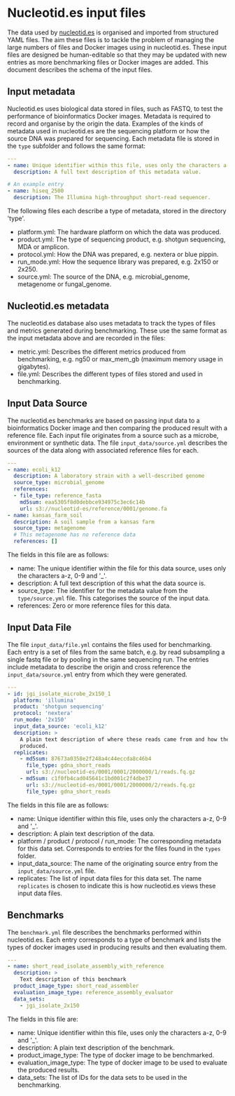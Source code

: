 # Nucleotid.es input files

The data used by [nucleotid.es][] is organised and imported from structured
YAML files. The aim these files is to tackle the problem of managing the large
numbers of files and Docker images using in nucleotid.es. These input files are
designed be human-editable so that they may be updated with new entries as more
benchmarking files or Docker images are added. This document describes the
schema of the input files.

[nucleotid.es]: http://nucleotid.es

## Input metadata

Nucleotid.es uses biological data stored in files, such as FASTQ, to test the
performance of bioinformatics Docker images. Metadata is required to record and
organise by the origin the data. Examples of the kinds of metadata used in
nucleotid.es are the sequencing platform or how the source DNA was prepared for
sequencing. Each metadata file is stored in the `type` subfolder and follows
the same format:

``` yaml
---
- name: Unique identifier within this file, uses only the characters a-z, 0-9 and '_'.
  description: A full text description of this metadata value.

# An example entry
- name: hiseq_2500
  description: The Illumina high-throughput short-read sequencer.
```

The following files each describe a type of metadata, stored in the directory
'type'.

  * platform.yml: The hardware platform on which the data was produced.
  * product.yml: The type of sequencing product, e.g. shotgun sequencing, MDA
    or amplicon.
  * protocol.yml: How the DNA was prepared, e.g. nextera or blue pippin.
  * run_mode.yml: How the sequence library was prepared, e.g. 2x150 or 2x250.
  * source.yml: The source of the DNA, e.g. microbial_genome, metagenome or
    fungal_genome.

## Nucleotid.es metadata

The nucleotid.es database also uses metadata to track the types of files and
metrics generated during benchmarking. These use the same format as the input
metadata above and are recorded in the files:

  * metric.yml: Describes the different metrics produced from benchmarking,
    e.g. ng50 or max_mem_gb (maximum memory usage in gigabytes).
  * file.yml: Describes the different types of files stored and used in
    benchmarking.

## Input Data Source

The nucleotid.es benchmarks are based on passing input data to a bioinformatics
Docker image and then comparing the produced result with a reference file. Each
input file originates from a source such as a microbe, environment or synthetic
data. The file `input_data/source.yml` describes the sources of the data along
with associated reference files for each.

``` yaml
---
- name: ecoli_k12
  description: A laboratory strain with a well-described genome
  source_type: microbial_genome
  references:
  - file_type: reference_fasta
    md5sum: eaa5305f8d0debbce934975c3ec6c14b
    url: s3://nucleotid-es/reference/0001/genome.fa
- name: kansas_farm_soil
  description: A soil sample from a kansas farm
  source_type: metagenome
  # This metagenome has no reference data
  references: []
```

The fields in this file are as follows:
  * name: The unique identifier within the file for this data source, uses only
    the characters a-z, 0-9 and '_'.
  * description: A full text description of this what the data source is.
  * source_type: The identifier for the metadata value from the
    `type/source.yml` file. This categorises the source of the input data.
  * references: Zero or more reference files for this data.

## Input Data File

The file `input_data/file.yml` contains the files used for benchmarking. Each
entry is a set of files from the same batch, e.g. by read subsampling a single
fastq file or by pooling in the same sequencing run. The entries include
metadata to describe the origin and cross reference the `input_data/source.yml`
entry from which they were generated.

``` yaml
---
- id: jgi_isolate_microbe_2x150_1
  platform: 'illumina'
  product: 'shotgun sequencing'
  protocol: 'nextera'
  run_mode: '2x150'
  input_data_source: 'ecoli_k12'
  description: >
    A plain text description of where these reads came from and how they were
    produced.
  replicates:
    - md5sum: 87673a0358e2f248a4c44eccda8c46b4
      file_type: gdna_short_reads
      url: s3://nucleotid-es/0001/0001/2000000/1/reads.fq.gz
    - md5sum: c1f0fb4cad045641c1bd001c2f4dbe37
      url: s3://nucleotid-es/0001/0001/2000000/2/reads.fq.gz
      file_type: gdna_short_reads
```

The fields in this file are as follows:
  * name: Unique identifier within this file, uses only the characters a-z, 0-9 and '_'.
  * description: A plain text description of the data.
  * platform / product / protocol / run_mode: The corresponding metadata for
    this data set. Corresponds to entries for the files found in the `types`
    folder.
  * input_data_source: The name of the originating source entry from the
    `input_data/source.yml` file.
  * replicates: The list of input data files for this data set. The name
    `replicates` is chosen to indicate this is how nucleotid.es views these
    input data files.

## Benchmarks

The `benchmark.yml` file describes the benchmarks performed within
nucleotid.es. Each entry corresponds to a type of benchmark and lists the types
of docker images used in producing results and then evaluating them.

```yaml
---
- name: short_read_isolate_assembly_with_reference
  description: >
    Text description of this benchmark
  product_image_type: short_read_assembler
  evaluation_image_type: reference_assembly_evaluator
  data_sets:
    - jgi_isolate_2x150
```

The fields in this file are:
  * name: Unique identifier within this file, uses only the characters a-z, 0-9 and '_'.
  * description: A plain text description of the benchmark.
  * product_image_type: The type of docker image to be benchmarked.
  * evaluation_image_type: The type of docker image to be used to evaluate the
    produced results.
  * data_sets: The list of IDs for the data sets to be used in the benchmarking.
